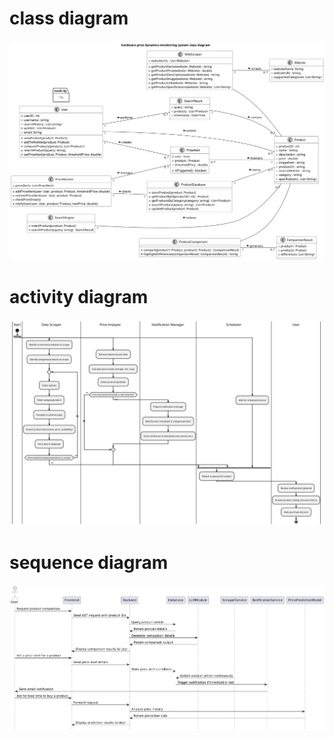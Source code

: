 # class diagram
![class diagram](./class%20diagram.png)


# activity diagram
![activity diagram](./activity%20diagram.png)

# sequence diagram
![sequence diagram](./sequence_diagram.png)